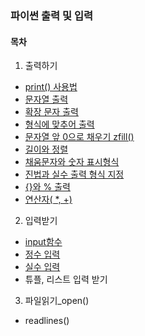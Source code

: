 ### 파이썬 출력 및 입력

#### 목차
1. 출력하기
- [print() 사용법](https://github.com/posin2361/gwangju_study/tree/main/1기_스터디/파이썬/1주차_파이썬%20출력%20및%20입력/1.%20출력하기/print()사용법)
- [문자열 출력](https://github.com/posin2361/gwangju_study/tree/main/1기_스터디/파이썬/1주차_파이썬%20출력%20및%20입력/1.%20출력하기/문자열%20출력)
- [확장 문자 출력](https://github.com/posin2361/gwangju_study/tree/main/1기_스터디/파이썬/1주차_파이썬%20출력%20및%20입력/1.%20출력하기/확장%20문장%20출력)
- [형식에 맞추어 출력](https://github.com/posin2361/gwangju_study/tree/main/1기_스터디/파이썬/1주차_파이썬%20출력%20및%20입력/1.%20출력하기/형식에%20맞추어%20출력)
- [문자열 앞 0으로 채우기 zfill()](https://github.com/posin2361/gwangju_study/tree/main/1기_스터디/파이썬/1주차_파이썬%20출력%20및%20입력/1.%20출력하기/문자열%20앞%200으로%20채우기%20zfill())
- [길이와 정렬](https://github.com/posin2361/gwangju_study/tree/main/1기_스터디/파이썬/1주차_파이썬%20출력%20및%20입력/1.%20출력하기/길이와%20정렬)
- [채움문자와 숫자 표시형식](https://github.com/posin2361/gwangju_study/blob/main/1기_스터디/파이썬/1주차_파이썬%20출력%20및%20입력/1.%20출력하기/채움문자와%20숫자%20표시형식/README.md)
- [진법과 실수 출력 형식 지정](https://github.com/posin2361/gwangju_study/blob/main/1기_스터디/파이썬/1주차_파이썬%20출력%20및%20입력/1.%20출력하기/진법과%20실수%20출력%20형식%20지정/README.md)
- [{}와 % 출력](https://github.com/posin2361/gwangju_study/tree/main/1기_스터디/파이썬/1주차_파이썬%20출력%20및%20입력/1.%20출력하기/%7B%7D와%20%25%20출력)
- [연산자( *, +)](https://github.com/posin2361/gwangju_study/blob/main/1기_스터디/파이썬/1주차_파이썬%20출력%20및%20입력/1.%20출력하기/연산자(%20*,%20+)/README.md)
2. 입력받기
- [input함수](https://github.com/posin2361/gwangju_study/tree/main/1기_스터디/파이썬/1주차_파이썬%20출력%20및%20입력/2.%20입력받기/input함수)
- [정수 입력](https://github.com/posin2361/gwangju_study/tree/main/1기_스터디/파이썬/1주차_파이썬%20출력%20및%20입력/2.%20입력받기/정수%20입력)
- [실수 입력](https://github.com/posin2361/gwangju_study/tree/main/1기_스터디/파이썬/1주차_파이썬%20출력%20및%20입력/2.%20입력받기/실수%20입력)
- 튜플, 리스트 입력 받기
3. 파일읽기_open()
- readlines()
